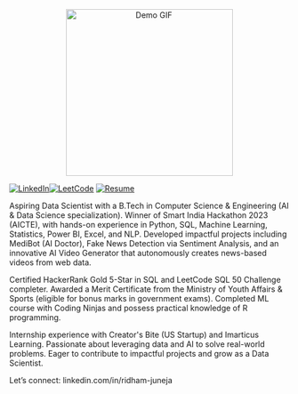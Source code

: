 <div align="center">
  <img src="https://github.com/user-attachments/assets/09c7a5d7-e984-401a-bde8-9ad45d4c54ff" width="300" alt="Demo GIF"/>
</div>


[![LinkedIn](https://img.shields.io/badge/LinkedIn-Connect-blue?logo=linkedin)](https://www.linkedin.com/in/ridham-juneja/)[![LeetCode](https://img.shields.io/badge/LeetCode-Profile-orange?logo=leetcode)](https://leetcode.com/Ridham0100/)
[![Resume](https://img.shields.io/badge/Resume-View-green?logo=google-drive)](https://drive.google.com/file/d/https://drive.google.com/file/d/1f4JdNlOG8nRY6MjWooEy6a1Il0gUX52l/view?usp=drivesdk/view)


Aspiring Data Scientist with a B.Tech in Computer Science & Engineering (AI & Data Science specialization). Winner of Smart India Hackathon 2023 (AICTE), with hands-on experience in Python, SQL, Machine Learning, Statistics, Power BI, Excel, and NLP. Developed impactful projects including MediBot (AI Doctor), Fake News Detection via Sentiment Analysis, and an innovative AI Video Generator that autonomously creates news-based videos from web data.

Certified HackerRank Gold 5-Star in SQL and LeetCode SQL 50 Challenge completer. Awarded a Merit Certificate from the Ministry of Youth Affairs & Sports (eligible for bonus marks in government exams). Completed ML course with Coding Ninjas and possess practical knowledge of R programming.

Internship experience with Creator's Bite (US Startup) and Imarticus Learning. Passionate about leveraging data and AI to solve real-world problems. Eager to contribute to impactful projects and grow as a Data Scientist.

Let’s connect: linkedin.com/in/ridham-juneja
